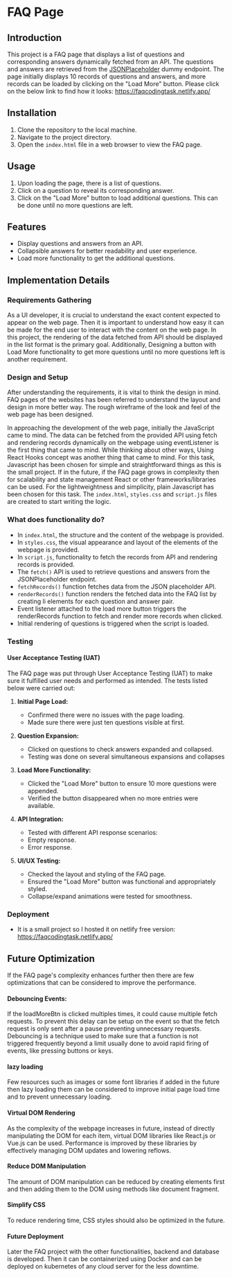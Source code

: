 # FAQ Page

## Introduction

This project is a FAQ page that displays a list of questions and corresponding answers dynamically fetched from an API. The questions and answers are retrieved from the [JSONPlaceholder](https://jsonplaceholder.typicode.com/posts) dummy endpoint. The page initially displays 10 records of questions and answers, and more records can be loaded by clicking on the "Load More" button. Please click on the below link to find how it looks: https://faqcodingtask.netlify.app/

## Installation

1. Clone the repository to the local machine.
2. Navigate to the project directory.
3. Open the `index.html` file in a web browser to view the FAQ page.

## Usage

1. Upon loading the page, there is a list of questions.
2. Click on a question to reveal its corresponding answer.
3. Click on the "Load More" button to load additional questions. This can be done until no more questions are left.

## Features

- Display questions and answers from an API.
- Collapsible answers for better readability and user experience.
- Load more functionality to get the additional questions.

## Implementation Details

### Requirements Gathering

As a UI developer, it is crucial to understand the exact content expected to appear on the web page. Then it is important to understand how easy it can be made for the end user to interact with the content on the web page. In this project, the rendering of the data fetched from API should be displayed in the list format is the primary goal. Additionally, Designing a button with Load More functionality to get more questions until no more questions left is another requirement.

### Design and Setup

After understanding the requirements, it is vital to think the design in mind. FAQ pages of the websites has been referred to understand the layout and design in more better way. The rough wireframe of the look and feel of the web page has been designed.

In approaching the development of the web page, initially the JavaScript came to mind. The data can be fetched from the provided API using fetch and rendering records dynamically on the webpage using eventListener is the first thing that came to mind. While thinking about other ways, Using React Hooks concept was another thing that came to mind. For this task, Javascript has been chosen for simple and straightforward things as this is the small project. If in the future, if the FAQ page grows in complexity then for scalability and state management React or other frameworks/libraries can be used. For the lightweightness and simplicity, plain Javascript has been chosen for this task. The `index.html`, `styles.css` and `script.js` files are created to start writing the logic.

### What does functionality do?

- In `index.html`, the structure and the content of the webpage is provided.
- In `styles.css`, the visual appearance and layout of the elements of the webpage is provided.
- In `script.js`, functionality to fetch the records from API and rendering records is provided.
- The `fetch()` API is used to retrieve questions and answers from the JSONPlaceholder endpoint.
- `fetchRecords()` function fetches data from the JSON placeholder API.
- `renderRecords()` function renders the fetched data into the FAQ list by creating li elements for each question and answer pair.
- Event listener attached to the load more button triggers the renderRecords function to fetch and render more records when clicked.
- Initial rendering of questions is triggered when the script is loaded.

### Testing
#### User Acceptance Testing (UAT)
The FAQ page was put through User Acceptance Testing (UAT) to make sure it fulfilled user needs and performed as intended. The tests listed below were carried out:
1. **Initial Page Load:**
   - Confirmed there were no issues with the page loading.
   - Made sure there were just ten questions visible at first.

2. **Question Expansion:**
   - Clicked on questions to check answers expanded and collapsed.
   - Testing was done on several simultaneous expansions and collapses

3. **Load More Functionality:**
    -  Clicked the "Load More" button to ensure 10 more questions were   appended.
   - Verified the button disappeared when no more entries were available.

4. **API Integration:**
   - Tested with different API response scenarios:
    - Empty response.
     - Error response.

5. **UI/UX Testing:**
   - Checked the layout and styling of the FAQ page.
   - Ensured the "Load More" button was functional and appropriately styled.
   - Collapse/expand animations were tested for smoothness.

### Deployment

- It is a small project so I hosted it on netlify free version: https://faqcodingtask.netlify.app/



## Future Optimization

If the FAQ page's complexity enhances further then there are few optimizations that can be considered to improve the performance. 

#### Debouncing Events: 
If the loadMoreBtn is clicked multiples times, it could cause multiple fetch requests. To prevent this delay can be setup on the event so that the fetch request is only sent after a pause preventing unnecessary requests. Debouncing is a technique used to make sure that a function is not triggered frequently beyond a limit usually done to avoid rapid firing of events, like pressing buttons or keys.

#### lazy loading
Few resources such as images or some font libraries if added in the future then lazy loading them can be considered to improve initial page load time and to prevent unnecessary loading. 

#### Virtual DOM Rendering
As the complexity of the webpage increases in future, instead of directly manipulating the DOM for each item, virtual DOM libraries like React.js or Vue.js can be used. Performance is improved by these libraries by effectively managing DOM updates and lowering reflows.

#### Reduce DOM Manipulation
The amount of DOM manipulation can be reduced by creating elements first and then adding them to the DOM using methods like document fragment.

#### Simplify CSS
To reduce rendering time, CSS styles should also be optimized in the future. 

#### Future Deployment
Later the FAQ project with the other functionalities, backend and database is developed. Then it can be containerized using Docker and can be deployed on kubernetes of any cloud server for the less downtime.
